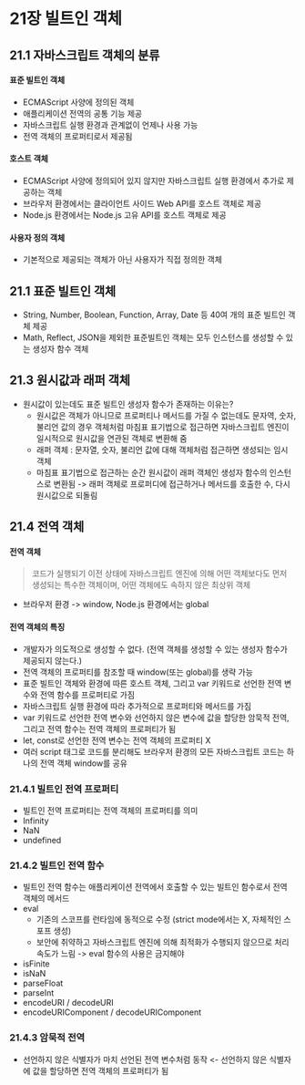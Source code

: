# 21장 빌트인 객체
## 21.1 자바스크립트 객체의 분류

#### 표준 빌트인 객체
  - ECMAScript 사양에 정의된 객체
  - 애플리케이션 전역의 공통 기능 제공
  - 자바스크립트 실행 환경과 관계없이 언제나 사용 가능
  - 전역 객체의 프로퍼티로서 제공됨
#### 호스트 객체
  - ECMAScript 사양에 정의되어 있지 않지만 자바스크립트 실행 환경에서 추가로 제공하는 객체
  - 브라우저 환경에서는 클라이언트 사이드 Web API를 호스트 객체로 제공
  - Node.js 환경에서는 Node.js 고유 API를 호스트 객체로 제공
#### 사용자 정의 객체
  - 기본적으로 제공되는 객체가 아닌 사용자가 직접 정의한 객체

## 21.1 표준 빌트인 객체

- String, Number, Boolean, Function, Array, Date 등 40여 개의 표준 빌트인 객체 제공
- Math, Reflect, JSON을 제외한 표준빌트인 객체는 모두 인스턴스를 생성할 수 있는 생성자 함수 객체

## 21.3 원시값과 래퍼 객체

- 원시값이 있는데도 표준 빌트인 생성자 함수가 존재하는 이유는?
  - 원시값은 객체가 아니므로 프로퍼티나 메서드를 가질 수 없는데도 문자역, 숫자, 불리언 값의 경우 객체처럼 마침표 표기법으로 접근하면 자바스크립트 엔진이 일시적으로 원시값을 연관된 객체로 변환해 줌
  - 래퍼 객체 : 문자열, 숫자, 불리언 값에 대해 객체처럼 접근하면 생성되는 임시 객체
  - 마침표 표기법으로 접근하는 순간 원시값이 래퍼 객체인 생성자 함수의 인스턴스로 변환됨 -> 래퍼 객체로 프로퍼디에 접근하거나 메서드를 호출한 수, 다시 원시값으로 되돌림

## 21.4 전역 객체

#### 전역 객체
> 코드가 실행되기 이전 상태에 자바스크립트 엔진에 의해 어떤 객체보다도 먼저 생성되는 특수한 객체이며, 어떤 객체에도 속하지 않은 최상위 객체

- 브라우저 환경 -> window, Node.js 환경에서는 global

#### 전역 객체의 특징
  - 개발자가 의도적으로 생성할 수 없다. (전역 객체를 생성할 수 있는 생성자 함수가 제공되지 않는다.)
  - 전역 객체의 프로퍼티를 참조할 때 window(또는 global)를 생략 가능
  - 표준 빌트인 객체와 환경에 따른 호스트 객체, 그리고 var 키워드로 선언한 전역 변수와 전역 함수를 프로퍼티로 가짐
  - 자바스크립트 실행 환경에 따라 추가적으로 프로퍼티와 메서드를 가짐
  - var 키워드로 선언한 전역 변수와 선언하지 않은 변수에 값을 할당한 암묵적 전역, 그리고 전역 함수는 전역 객체의 프로퍼티가 됨
  - let, const로 선언한 전역 변수는 전역 객체의 프로퍼티 X
  - 여러 script 태그로 코드를 분리해도 브라우저 환경의 모든 자바스크립트 코드는 하나의 전역 객체 window를 공유

### 21.4.1 빌트인 전역 프로퍼티
- 빌트인 전역 프로퍼티는 전역 객체의 프로퍼티를 의미
- Infinity
- NaN
- undefined

### 21.4.2 빌트인 전역 함수
- 빌트인 전역 함수는 애플리케이션 전역에서 호출할 수 있는 빌트인 함수로서 전역 객체의 메서드
- eval
  - 기존의 스코프를 런타임에 동적으로 수정 (strict mode에서는 X, 자체적인 스포프 생성)
  - 보안에 취약하고 자바스크립트 엔진에 의해 최적화가 수행되지 않으므로 처리속도가 느림 -> eval 함수의 사용은 금지해야 
- isFinite
- isNaN
- parseFloat
- parseInt
- encodeURI / decodeURI
- encodeURIComponent / decodeURIComponent

### 21.4.3 암묵적 전역
- 선언하지 않은 식별자가 마치 선언된 전역 변수처럼 동작 <- 선언하지 않은 식별자에 값을 할당하면 전역 객체의 프로퍼티가 됨
